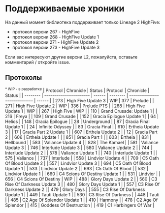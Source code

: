 # Поддерживаемые хроники

На данный момент библиотека поддерживает только Lineage 2 HighFive:

- протокол версии 267 - HighFive
- протокол версии 268 - HighFive Update 1
- протокол версии 271 - HighFive Update 2
- протокол версии 273 - HighFive Update 3

Если вас интересуют другие версии L2, пожалуйста, оставьте комментарий / откройте issue.

## Протоколы
<sup>\* WIP - в разработкe</sup>
| Protocol | Chronicle               | Status | Protocol | Chronicle                     | Status |
| -------- | ----------------------- | ------ | -------- | ----------------------------- | ------ |
| 273      | High Five Update 3      | WIP    | 377      | Prelude                       |
| 271      | High Five Update 2      | WIP    | 336      | Prelude PTS                   |
| 268      | High Five Update 1      | WIP    |
| 267      | High Five               | WIP    |
| 110      | Grand Crusade: Update 1 |        | 216      | Freya                         |
| 109      | Grand Crusade           |        | 152      | Gracia Epilogue Update 1      |
| 64       | Helios                  |        | 148      | Gracia Epilogue               |
| 28       | Underground             |        | 87       | Gracia Final Update 1         |
| 24       | Infinite Odyssey        |        | 83       | Gracia Final                  |
| 610      | Ertheia Update 3        |        | 17       | Gracia Part 2 Update 1        |
| 607      | Ertheia Update 2        |        | 12       | Gracia Part 2                 |
| 606      | Ertheia Update 1        |        | 851      | Gracia Part 1                 |
| 603      | Ertheia                 |        | 831      | Hellbound                     |
| 583      | Valiance Update 4       |        | 828      | The Kamael                    |
| 581      | Valiance Update 3       |        | 746      | Interlude Update 3            |
| 580      | Valiance Update 2       |        | 744      | Interlude Update 2            |
| 578      | Valiance Update 1       |        | 740      | Interlude Update 1            |
| 575      | Valiance                |        | 737      | Interlude                     |
| 558      | Lindvior Update 4       |        | 709      | C5 Oath Of Blood Update 2     |
| 557      | Lindvior Update 3       |        | 694      | C5 Oath Of Blood Update 1     |
| 533      | Lindvior Update 2       |        | 693      | C5 Oath Of Blood              |
| 532      | Lindvior Update 1       |        | 660      | C4 Scions Of Destiny Update 1 |
| 531      | Lindvior                |        | 656      | C4 Scions Of Destiny          | WIP    |
| 488      | Glory Days Update 2     |        | 560      | C3 Rise Of Darkness Update 3  |
| 480      | Glory Days Update 1     |        | 557      | C3 Rise Of Darkness Update 2  |
| 479      | Glory Days              |        | 555      | C3 Rise Of Darkness Update 1  |
| 449      | Tauti Update 1          |        | 530      | C3 Rise Of Darkness           |
| 448      | Tauti                   |        | 485      | C2 Age Of Splendor Update 1   |
| 410      | Harmony                 |        | 478      | C2 Age Of Splendor            |
| 415      | Goddess Of Destruction  |        | 419      | C1 Harbingers Of War          |

